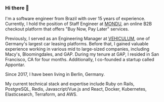 ### Hi there 👋

I'm a software engineer from Brazil with over 15 years of experience. Currently, I hold the position of Staff Engineer at [MONDU](https://mondu.ai), an online B2B checkout platform that offers "Buy Now, Pay Later" services.

Previously, I served as an Engineering Manager at [VEHICULUM](https://www.vehiculum.de/), one of Germany's largest car leasing platforms. Before that, I gained valuable experience working in various mid to large-sized companies, including Macy's, Bloomingdales, and GAP. During my tenure at GAP, I resided in San Francisco, CA for four months. Additionally, I co-founded a startup called Appontar.

Since 2017, I have been living in Berlin, Germany.

My current technical stack and expertise include Ruby on Rails, PostgreSQL, Redis, Javascript/Vue.js and React, Docker, Kubernetes, Elasticsearch, Terraform, and AWS.
